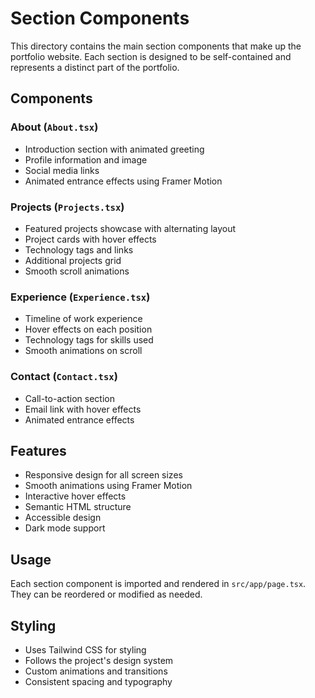 # Section Components

This directory contains the main section components that make up the portfolio website. Each section is designed to be self-contained and represents a distinct part of the portfolio.

## Components

### About (`About.tsx`)
- Introduction section with animated greeting
- Profile information and image
- Social media links
- Animated entrance effects using Framer Motion

### Projects (`Projects.tsx`)
- Featured projects showcase with alternating layout
- Project cards with hover effects
- Technology tags and links
- Additional projects grid
- Smooth scroll animations

### Experience (`Experience.tsx`)
- Timeline of work experience
- Hover effects on each position
- Technology tags for skills used
- Smooth animations on scroll

### Contact (`Contact.tsx`)
- Call-to-action section
- Email link with hover effects
- Animated entrance effects

## Features
- Responsive design for all screen sizes
- Smooth animations using Framer Motion
- Interactive hover effects
- Semantic HTML structure
- Accessible design
- Dark mode support

## Usage
Each section component is imported and rendered in `src/app/page.tsx`. They can be reordered or modified as needed.

## Styling
- Uses Tailwind CSS for styling
- Follows the project's design system
- Custom animations and transitions
- Consistent spacing and typography 